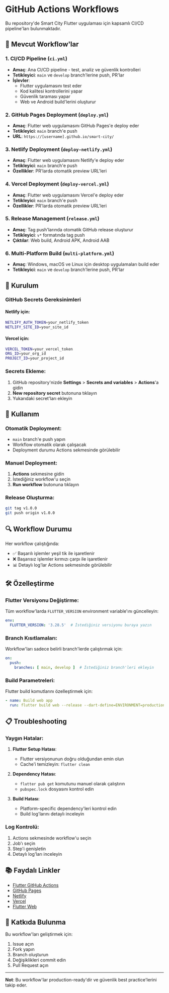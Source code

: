 # GitHub Actions Workflows

Bu repository'de Smart City Flutter uygulaması için kapsamlı CI/CD pipeline'ları bulunmaktadır.

## 🚀 Mevcut Workflow'lar

### 1. **CI/CD Pipeline** (`ci.yml`)
- **Amaç**: Ana CI/CD pipeline - test, analiz ve güvenlik kontrolleri
- **Tetikleyici**: `main` ve `develop` branch'lerine push, PR'lar
- **İşlevler**:
  - Flutter uygulamasını test eder
  - Kod kalitesi kontrollerini yapar
  - Güvenlik taraması yapar
  - Web ve Android build'lerini oluşturur

### 2. **GitHub Pages Deployment** (`deploy.yml`)
- **Amaç**: Flutter web uygulamasını GitHub Pages'e deploy eder
- **Tetikleyici**: `main` branch'e push
- **URL**: `https://[username].github.io/smart-city/`

### 3. **Netlify Deployment** (`deploy-netlify.yml`)
- **Amaç**: Flutter web uygulamasını Netlify'e deploy eder
- **Tetikleyici**: `main` branch'e push
- **Özellikler**: PR'larda otomatik preview URL'leri

### 4. **Vercel Deployment** (`deploy-vercel.yml`)
- **Amaç**: Flutter web uygulamasını Vercel'e deploy eder
- **Tetikleyici**: `main` branch'e push
- **Özellikler**: PR'larda otomatik preview URL'leri

### 5. **Release Management** (`release.yml`)
- **Amaç**: Tag push'larında otomatik GitHub release oluşturur
- **Tetikleyici**: `v*` formatında tag push
- **Çıktılar**: Web build, Android APK, Android AAB

### 6. **Multi-Platform Build** (`multi-platform.yml`)
- **Amaç**: Windows, macOS ve Linux için desktop uygulamaları build eder
- **Tetikleyici**: `main` ve `develop` branch'lerine push, PR'lar

## 🔧 Kurulum

### GitHub Secrets Gereksinimleri

#### Netlify için:
```bash
NETLIFY_AUTH_TOKEN=your_netlify_token
NETLIFY_SITE_ID=your_site_id
```

#### Vercel için:
```bash
VERCEL_TOKEN=your_vercel_token
ORG_ID=your_org_id
PROJECT_ID=your_project_id
```

### Secrets Ekleme:
1. GitHub repository'nizde **Settings** > **Secrets and variables** > **Actions**'a gidin
2. **New repository secret** butonuna tıklayın
3. Yukarıdaki secret'ları ekleyin

## 📱 Kullanım

### Otomatik Deployment:
- `main` branch'e push yapın
- Workflow otomatik olarak çalışacak
- Deployment durumu Actions sekmesinde görülebilir

### Manuel Deployment:
1. **Actions** sekmesine gidin
2. İstediğiniz workflow'u seçin
3. **Run workflow** butonuna tıklayın

### Release Oluşturma:
```bash
git tag v1.0.0
git push origin v1.0.0
```

## 🔍 Workflow Durumu

Her workflow çalıştığında:
- ✅ Başarılı işlemler yeşil tik ile işaretlenir
- ❌ Başarısız işlemler kırmızı çarpı ile işaretlenir
- 📊 Detaylı log'lar Actions sekmesinde görülebilir

## 🛠️ Özelleştirme

### Flutter Versiyonu Değiştirme:
Tüm workflow'larda `FLUTTER_VERSION` environment variable'ını güncelleyin:

```yaml
env:
  FLUTTER_VERSION: '3.28.5'  # İstediğiniz versiyonu buraya yazın
```

### Branch Kısıtlamaları:
Workflow'ları sadece belirli branch'lerde çalıştırmak için:

```yaml
on:
  push:
    branches: [ main, develop ]  # İstediğiniz branch'leri ekleyin
```

### Build Parametreleri:
Flutter build komutlarını özelleştirmek için:

```yaml
- name: Build web app
  run: flutter build web --release --dart-define=ENVIRONMENT=production
```

## 📋 Troubleshooting

### Yaygın Hatalar:

1. **Flutter Setup Hatası**:
   - Flutter versiyonunun doğru olduğundan emin olun
   - Cache'i temizleyin: `flutter clean`

2. **Dependency Hatası**:
   - `flutter pub get` komutunu manuel olarak çalıştırın
   - `pubspec.lock` dosyasını kontrol edin

3. **Build Hatası**:
   - Platform-specific dependency'leri kontrol edin
   - Build log'larını detaylı inceleyin

### Log Kontrolü:
1. Actions sekmesinde workflow'u seçin
2. Job'ı seçin
3. Step'i genişletin
4. Detaylı log'ları inceleyin

## 📚 Faydalı Linkler

- [Flutter GitHub Actions](https://github.com/subosito/flutter-action)
- [GitHub Pages](https://pages.github.com/)
- [Netlify](https://www.netlify.com/)
- [Vercel](https://vercel.com/)
- [Flutter Web](https://flutter.dev/web)

## 🤝 Katkıda Bulunma

Bu workflow'ları geliştirmek için:
1. Issue açın
2. Fork yapın
3. Branch oluşturun
4. Değişiklikleri commit edin
5. Pull Request açın

---

**Not**: Bu workflow'lar production-ready'dir ve güvenlik best practice'lerini takip eder.
